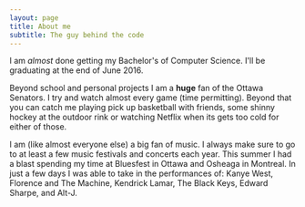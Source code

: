 ```yaml
---
layout: page
title: About me
subtitle: The guy behind the code
---
```


I am *almost* done getting my Bachelor's of Computer Science. I'll be graduating
at the end of June 2016.

Beyond school and personal projects I am a **huge** fan of the Ottawa Senators.
I try and watch almost every game (time permitting). Beyond that you can catch me
playing pick up basketball with friends, some shinny hockey at the outdoor rink
or watching Netflix when its gets too cold for either of those.

I am (like almost everyone else) a big fan of music. I always make sure to go to
at least a few music festivals and concerts each year. This summer I had a blast
spending my time at Bluesfest in Ottawa and Osheaga in Montreal. In just a few
days I was able to take in the performances of: Kanye West, Florence and The Machine,
Kendrick Lamar, The Black Keys, Edward Sharpe, and Alt-J.
